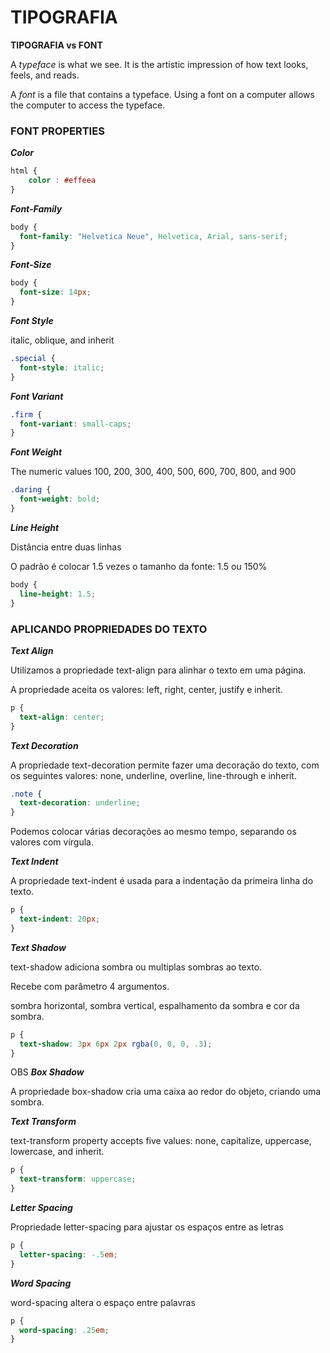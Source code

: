 # TIPOGRAFIA

**TIPOGRAFIA vs FONT**

A *typeface* is what we see. It is the artistic impression of how text looks, feels, and reads.

A *font* is a file that contains a typeface. Using a font on a computer allows the computer to access the typeface.

### FONT PROPERTIES

***Color***

```css
html {
	color : #effeea
}
```

***Font-Family***   

```css
body {
  font-family: "Helvetica Neue", Helvetica, Arial, sans-serif;
}
```

***Font-Size***

```css
body {
  font-size: 14px;
}
```

***Font Style***

italic, oblique, and inherit

```css
.special {
  font-style: italic;
}
```

***Font Variant***

```css
.firm {
  font-variant: small-caps;
}
```

***Font Weight***

The numeric values 100, 200, 300, 400, 500, 600, 700, 800, and 900

```css
.daring {
  font-weight: bold;
}
```

***Line Height***

Distância entre duas linhas

O padrão é colocar 1.5 vezes o tamanho da fonte: 1.5 ou 150%

```css
body {
  line-height: 1.5;
}
```

### APLICANDO PROPRIEDADES DO TEXTO

***Text Align***

Utilizamos a propriedade text-align para alinhar o texto em uma página.

A propriedade aceita os valores: left, right, center, justify e inherit.

```css
p {
  text-align: center;
}
```

***Text Decoration***

A propriedade text-decoration permite fazer uma decoração do texto, com os seguintes valores: none, underline, overline, line-through e inherit.

```css
.note {
  text-decoration: underline;
}
```

Podemos colocar várias decorações ao mesmo tempo, separando os valores com vírgula.

***Text Indent***

A propriedade text-indent é usada para a indentação da primeira linha do texto.

```css
p {
  text-indent: 20px;
}
```

***Text Shadow***

text-shadow adiciona sombra ou multiplas sombras ao texto.

Recebe com parâmetro 4 argumentos.

sombra horizontal, sombra vertical, espalhamento da sombra e cor da sombra.

```css
p {
  text-shadow: 3px 6px 2px rgba(0, 0, 0, .3);
}
```

OBS ***Box Shadow***

A propriedade box-shadow cria uma caixa ao redor do objeto, criando uma sombra.

***Text Transform***

text-transform property accepts five values: none, capitalize, uppercase, lowercase, and inherit.

```css
p {
  text-transform: uppercase;
}
```

***Letter Spacing***

Propriedade letter-spacing para ajustar os espaços entre as letras

```css
p {
  letter-spacing: -.5em;
}
```

***Word Spacing***

word-spacing altera o espaço entre palavras

```css
p {
  word-spacing: .25em;
}
```